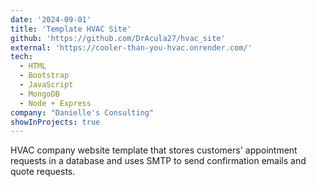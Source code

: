 ```yaml
---
date: '2024-09-01'
title: 'Template HVAC Site'
github: 'https://github.com/DrAcula27/hvac_site'
external: 'https://cooler-than-you-hvac.onrender.com/'
tech:
  - HTML
  - Bootstrap
  - JavaScript
  - MongoDB
  - Node + Express
company: "Danielle's Consulting"
showInProjects: true
---
```


HVAC company website template that stores customers' appointment requests in a database and uses SMTP to send confirmation emails and quote requests.
